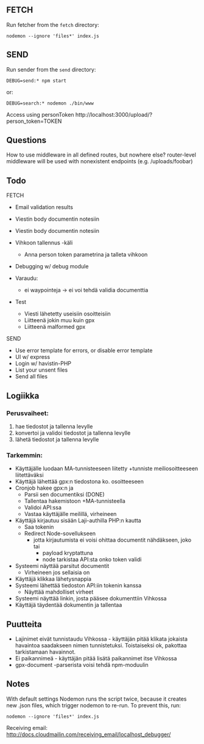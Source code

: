 
## FETCH

Run fetcher from the `fetch` directory:

    nodemon --ignore 'files*' index.js

## SEND

Run sender from the `send` directory:

    DEBUG=send:* npm start

or:

    DEBUG=search:* nodemon ./bin/www



Access using personToken
http://localhost:3000/upload/?person_token=TOKEN

## Questions

How to use middleware in all defined routes, but nowhere else?
router-level middleware will be used with nonexistent endpoints (e.g. /uploads/foobar)


## Todo

FETCH
- Email validation results
- Viestin body documentin notesiin

- Viestin body documentin notesiin
- Vihkoon tallennus -käli
   - Anna person token parametrina ja talleta vihkoon
- Debugging w/ debug module

- Varaudu:
   - ei waypointeja -> ei voi tehdä validia documenttia

- Test
   - Viesti lähetetty useisiin osoitteisiin
   - Liitteenä jokin muu kuin gpx
   - Liitteenä malformed gpx

SEND
- Use error template for errors, or disable error template
- UI w/ express
- Login w/ havistin-PHP
- List your unsent files
- Send all files


## Logiikka


### Perusvaiheet:

1) hae tiedostot ja tallenna levylle
1) konvertoi ja validoi tiedostot ja tallenna levylle
1) lähetä tiedostot ja tallenna levylle

### Tarkemmin:

- Käyttäjälle luodaan MA-tunnisteeseen liitetty +tunniste meiliosoitteeseen liitettäväksi
- Käyttäjä lähettää gpx:n tiedostona ko. osoitteeseen
- Cronjob hakee gpx:n ja
    - Parsii sen documentiksi (DONE)
    - Tallentaa hakemistoon +MA-tunnisteella
    - Validoi API:ssa
    - Vastaa käyttäjälle meilillä, virheineen
- Käyttäjä kirjautuu sisään Laji-authilla PHP:n kautta
    - Saa tokenin
    - Redirect Node-sovellukseen
        - jotta kirjautumista ei voisi ohittaa documentit nähdäkseen, joko tai
            - payload kryptattuna
            - node tarkistaa API:sta onko token validi
- Systeemi näyttää parsitut documentit
    - Virheineen jos sellaisia on 
- Käyttäjä klikkaa lähetysnappia
- Systeemi lähettää tiedoston API:iin tokenin kanssa
    - Näyttää mahdolliset virheet
- Systeemi näyttää linkin, josta pääsee dokumenttiin Vihkossa
- Käyttäjä täydentää dokumentin ja tallentaa





## Puutteita
- Lajinimet eivät tunnistaudu Vihkossa - käyttäjän pitää klikata jokaista havaintoa saadakseen nimen tunnistetuksi. Toistaiseksi ok, pakottaa tarkistamaan havainnot.
- Ei paikannimeä - käyttäjän pitää lisätä paikannimet itse Vihkossa
- gpx-document -parserista voisi tehdä npm-moduulin

## Notes

With default settings Nodemon runs the script twice, because it creates new .json files, which trigger nodemon to re-run.
To prevent this, run:

    nodemon --ignore 'files*' index.js


Receiving email: http://docs.cloudmailin.com/receiving_email/localhost_debugger/

